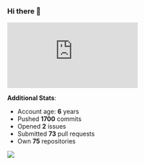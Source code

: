 ### Hi there 👋

![Bob's github activity graph](https://d3eqgu1c877dat.cloudfront.net/graph-stats.xml)

**Additional Stats**:
- Account age: **6** years
- Pushed **1700** commits
- Opened **2** issues
- Submitted **73** pull requests
- Own **75** repositories

![](https://komarev.com/ghpvc/?username=BobTheSoftwareDeveloper)
